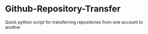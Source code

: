 # Github-Repository-Transfer
Quick python script for transferring repositories from one account to another
